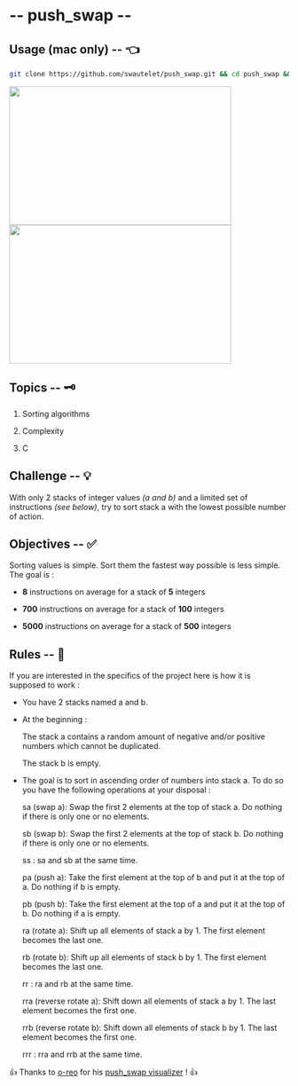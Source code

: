 # -- push_swap --

## Usage (mac only) -- 👈

```bash
git clone https://github.com/swautelet/push_swap.git && cd push_swap && make && ./push_swap "0" "5" "2" "1" "4" 
```

<img src="https://github.com/swautelet/push_swap/media/perf100.gif" width="400" height="250"> <img src="https://github.com/swautelet/push_swap/media/perf500.gif" width="400" height="250">

## Topics -- 🗝

1. Sorting algorithms

2. Complexity

3. C

  

## Challenge -- 💡

  

With only 2 stacks of integer values *(a and b)* and a limited set of instructions *(see below)*, try to sort stack a with the lowest possible number of action.

  
  

## Objectives -- ✅

  

Sorting values is simple. Sort them the fastest way possible is less simple. The goal is :

- **8** instructions on average for a stack of **5** integers

- **700** instructions on average for a stack of **100** integers

- **5000** instructions on average for a stack of **500** integers


## Rules -- 🚨

If you are interested in the specifics of the project here is how it is supposed to work :

-	You have 2 stacks named a and b.

-	At the beginning :

	The stack a contains a random amount of negative and/or positive numbers which cannot be duplicated.

	The stack b is empty.

-	The goal is to sort in ascending order of numbers into stack a. To do so you have the following operations at your disposal :

	sa (swap a): Swap the first 2 elements at the top of stack a. Do nothing if there is only one or no elements.

	sb (swap b): Swap the first 2 elements at the top of stack b. Do nothing if there is only one or no elements.

	ss : sa and sb at the same time.

	pa (push a): Take the first element at the top of b and put it at the top of a. Do nothing if b is empty.

	pb (push b): Take the first element at the top of a and put it at the top of b. Do nothing if a is empty.

	ra (rotate a): Shift up all elements of stack a by 1. The first element becomes the last one.

	rb (rotate b): Shift up all elements of stack b by 1. The first element becomes the last one.

	rr : ra and rb at the same time.

	rra (reverse rotate a): Shift down all elements of stack a by 1. The last element becomes the first one.

	rrb (reverse rotate b): Shift down all elements of stack b by 1. The last element becomes the first one.

	rrr : rra and rrb at the same time.



👍 Thanks to [o-reo](https://github.com/o-reo "o-reo GitHub") for his [push_swap visualizer](https://github.com/o-reo/push_swap_visualizer "push_swap visualizer") ! 👍
